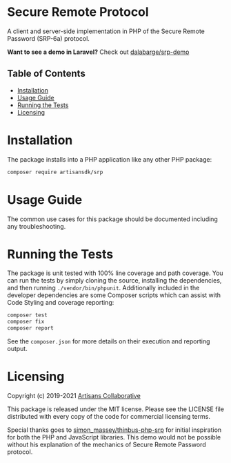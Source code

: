 # Secure Remote Protocol

A client and server-side implementation in PHP of the Secure Remote Password (SRP-6a) protocol.

**Want to see a demo in Laravel?** Check out [dalabarge/srp-demo](https://github.com/dalabarge/srp-demo)

## Table of Contents

- [Installation](#installation)
- [Usage Guide](#usage-guide)
- [Running the Tests](#running-the-tests)
- [Licensing](#licensing)

# Installation

The package installs into a PHP application like any other PHP package:

```bash
composer require artisansdk/srp
```

# Usage Guide

The common use cases for this package should be documented including any troubleshooting.

# Running the Tests

The package is unit tested with 100% line coverage and path coverage. You can
run the tests by simply cloning the source, installing the dependencies, and then
running `./vendor/bin/phpunit`. Additionally included in the developer dependencies
are some Composer scripts which can assist with Code Styling and coverage reporting:

```bash
composer test
composer fix
composer report
```

See the `composer.json` for more details on their execution and reporting output.

# Licensing

Copyright (c) 2019-2021 [Artisans Collaborative](https://artisanscollaborative.com)

This package is released under the MIT license. Please see the LICENSE file
distributed with every copy of the code for commercial licensing terms.

Special thanks goes to [simon_massey/thinbus-php-srp](https://bitbucket.org/simon_massey/thinbus-php/src/)
for initial inspiration for both the PHP and JavaScript libraries. This demo
would not be possible without his explanation of the mechanics of Secure Remote
Password protocol.
